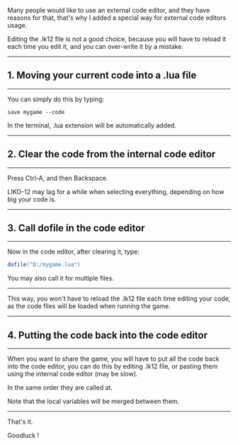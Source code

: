 Many people would like to use an external code editor, and they have reasons for that, that's why I added a special way for external code editors usage.

Editing the .lk12 file is not a good choice, because you will have to reload it each time you edit it, and you can over-write it by a mistake.

---

## 1. Moving your current code into a .lua file

---

You can simply do this by typing:

```
save mygame --code
```

In the terminal, .lua extension will be automatically added.

---

## 2. Clear the code from the internal code editor

---

Press Ctrl-A, and then Backspace.

LIKO-12 may lag for a while when selecting everything, depending on how big your code is.

---

## 3. Call dofile in the code editor

---

Now in the code editor, after clearing it, type:

```lua
dofile("D:/mygame.lua")
```

You may also call it for multiple files.

---

This way, you won't have to reload the .lk12 file each time editing your code, as the code files will be loaded when running the game.

---

## 4. Putting the code back into the code editor

---

When you want to share the game, you will have to put all the code back into the code editor, you can do this by editing .lk12 file, or pasting them using the internal code editor (may be slow).

In the same order they are called at.

Note that the local variables will be merged between them.

---

That's it.

Goodluck !